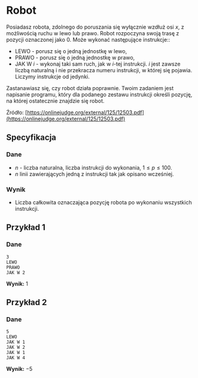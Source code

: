 # Robot

Posiadasz robota, zdolnego do poruszania się wyłącznie wzdłuż osi *x*, z możliwością ruchu w lewo lub prawo. Robot rozpoczyna swoją trasę z pozycji oznaczonej jako $0$. Może wykonać następujące instrukcje::

* LEWO - porusz się o jedną jednostkę w lewo,
* PRAWO - porusz się o jedną jednostkę w prawo,
* JAK W $i$ - wykonaj taki sam ruch, jak w $i$-tej instrukcji. $i$ jest zawsze liczbą naturalną i nie przekracza numeru instrukcji, w której się pojawia. Liczymy instrukcje od jedynki.

Zastanawiasz się, czy robot działa poprawnie. Twoim zadaniem jest napisanie programu, który dla podanego zestawu instrukcji określi pozycję, na której ostatecznie znajdzie się robot.

Źródło: [https://onlinejudge.org/external/125/12503.pdf](https://onlinejudge.org/external/125/12503.pdf)

## Specyfikacja

### Dane

* $n$ - liczba naturalna, liczba instrukcji do wykonania, $1\leq p\leq 100$.
* $n$ linii zawierających jedną z instrukcji tak jak opisano wcześniej.

### Wynik

* Liczba całkowita oznaczająca pozycję robota po wykonaniu wszystkich instrukcji.

## Przykład 1

### Dane

```
3
LEWO
PRAWO
JAK W 2
```

**Wynik:** $1$

## Przykład 2

### Dane

```
5
LEWO
JAK W 1
JAK W 2
JAK W 1
JAK W 4
```

**Wynik:** $-5$
